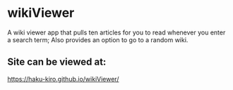 # wikiViewer
A wiki viewer app that pulls ten articles for you to read whenever you enter a search term; Also provides an option to go to a random wiki.

## Site can be viewed at:
https://haku-kiro.github.io/wikiViewer/